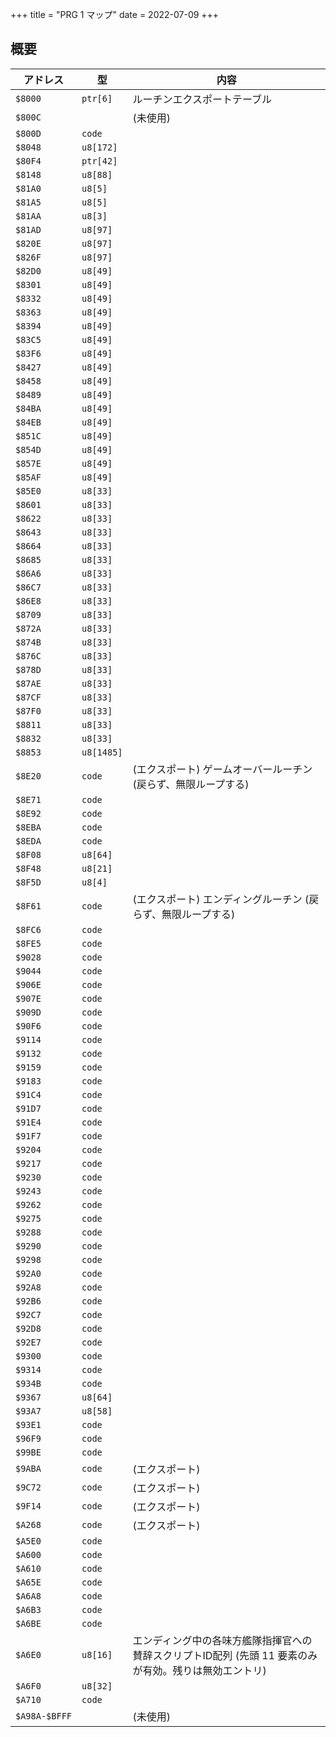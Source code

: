 +++
title = "PRG 1 マップ"
date = 2022-07-09
+++

## 概要

|アドレス|型|内容|
|--|--|--|
|`$8000`|`ptr[6]`|ルーチンエクスポートテーブル|
|`$800C`||(未使用)|
|`$800D`|`code`||
|`$8048`|`u8[172]`||
|`$80F4`|`ptr[42]`||
|`$8148`|`u8[88]`||
|`$81A0`|`u8[5]`||
|`$81A5`|`u8[5]`||
|`$81AA`|`u8[3]`||
|`$81AD`|`u8[97]`||
|`$820E`|`u8[97]`||
|`$826F`|`u8[97]`||
|`$82D0`|`u8[49]`||
|`$8301`|`u8[49]`||
|`$8332`|`u8[49]`||
|`$8363`|`u8[49]`||
|`$8394`|`u8[49]`||
|`$83C5`|`u8[49]`||
|`$83F6`|`u8[49]`||
|`$8427`|`u8[49]`||
|`$8458`|`u8[49]`||
|`$8489`|`u8[49]`||
|`$84BA`|`u8[49]`||
|`$84EB`|`u8[49]`||
|`$851C`|`u8[49]`||
|`$854D`|`u8[49]`||
|`$857E`|`u8[49]`||
|`$85AF`|`u8[49]`||
|`$85E0`|`u8[33]`||
|`$8601`|`u8[33]`||
|`$8622`|`u8[33]`||
|`$8643`|`u8[33]`||
|`$8664`|`u8[33]`||
|`$8685`|`u8[33]`||
|`$86A6`|`u8[33]`||
|`$86C7`|`u8[33]`||
|`$86E8`|`u8[33]`||
|`$8709`|`u8[33]`||
|`$872A`|`u8[33]`||
|`$874B`|`u8[33]`||
|`$876C`|`u8[33]`||
|`$878D`|`u8[33]`||
|`$87AE`|`u8[33]`||
|`$87CF`|`u8[33]`||
|`$87F0`|`u8[33]`||
|`$8811`|`u8[33]`||
|`$8832`|`u8[33]`||
|`$8853`|`u8[1485]`||
|`$8E20`|`code`|(エクスポート) ゲームオーバールーチン (戻らず、無限ループする)|
|`$8E71`|`code`||
|`$8E92`|`code`||
|`$8EBA`|`code`||
|`$8EDA`|`code`||
|`$8F08`|`u8[64]`||
|`$8F48`|`u8[21]`||
|`$8F5D`|`u8[4]`||
|`$8F61`|`code`|(エクスポート) エンディングルーチン (戻らず、無限ループする)|
|`$8FC6`|`code`||
|`$8FE5`|`code`||
|`$9028`|`code`||
|`$9044`|`code`||
|`$906E`|`code`||
|`$907E`|`code`||
|`$909D`|`code`||
|`$90F6`|`code`||
|`$9114`|`code`||
|`$9132`|`code`||
|`$9159`|`code`||
|`$9183`|`code`||
|`$91C4`|`code`||
|`$91D7`|`code`||
|`$91E4`|`code`||
|`$91F7`|`code`||
|`$9204`|`code`||
|`$9217`|`code`||
|`$9230`|`code`||
|`$9243`|`code`||
|`$9262`|`code`||
|`$9275`|`code`||
|`$9288`|`code`||
|`$9290`|`code`||
|`$9298`|`code`||
|`$92A0`|`code`||
|`$92A8`|`code`||
|`$92B6`|`code`||
|`$92C7`|`code`||
|`$92D8`|`code`||
|`$92E7`|`code`||
|`$9300`|`code`||
|`$9314`|`code`||
|`$934B`|`code`||
|`$9367`|`u8[64]`||
|`$93A7`|`u8[58]`||
|`$93E1`|`code`||
|`$96F9`|`code`||
|`$99BE`|`code`||
|`$9ABA`|`code`|(エクスポート) |
|`$9C72`|`code`|(エクスポート) |
|`$9F14`|`code`|(エクスポート) |
|`$A268`|`code`|(エクスポート) |
|`$A5E0`|`code`||
|`$A600`|`code`||
|`$A610`|`code`||
|`$A65E`|`code`||
|`$A6A8`|`code`||
|`$A6B3`|`code`||
|`$A6BE`|`code`||
|`$A6E0`|`u8[16]`|エンディング中の各味方艦隊指揮官への賛辞スクリプトID配列 (先頭 11 要素のみが有効。残りは無効エントリ)|
|`$A6F0`|`u8[32]`||
|`$A710`|`code`||
|`$A98A-$BFFF`||(未使用)|
